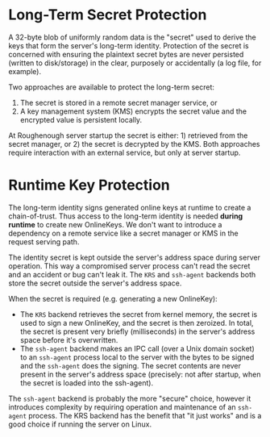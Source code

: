 # Long-Term Secret Protection

A 32-byte blob of uniformly random data is the "secret" used to derive the keys that form the server's long-term identity.
Protection of the secret is concerned with ensuring the plaintext secret bytes are never persisted (written to disk/storage)
in the clear, purposely or accidentally (a log file, for example).

Two approaches are available to protect the long-term secret:
1. The secret is stored in a remote secret manager service, or
2. A key management system (KMS) encrypts the secret value and the encrypted value is persistent locally.

At Roughenough server startup the secret is either: 1) retrieved from the secret manager, or 2) the secret is decrypted
by the KMS. Both approaches require interaction with an external service, but only at server startup.

# Runtime Key Protection

The long-term identity signs generated online keys at runtime to create a chain-of-trust. Thus access to the long-term 
identity is needed **during runtime** to create new OnlineKeys. We don't want to introduce a dependency on a remote 
service like a secret manager or KMS in the request serving path.

The identity secret is kept outside the server's address space during server operation. This way a compromised
server process can't read the secret and an accident or bug can't leak it. The `KRS` and `ssh-agent` backends both store
the secret outside the server's address space.

When the secret is required (e.g. generating a new OnlineKey):

* The `KRS` backend retrieves the secret from kernel memory, the secret is used to sign a new OnlineKey, and the secret is
  then zeroized. In total, the secret is present very briefly (milliseconds) in the server's address space before it's
  overwritten.
* The `ssh-agent` backend makes an IPC call (over a Unix domain socket) to an `ssh-agent` process local to the server
  with the bytes to be signed and the `ssh-agent` does the signing. The secret contents are never present in the server's
  address space (precisely: not after startup, when the secret is loaded into the ssh-agent).

The `ssh-agent` backend is probably the more "secure" choice, however it introduces complexity by requiring operation
and maintenance of an `ssh-agent` process. The KRS backend has the benefit that "it just works" and is a good choice 
if running the server on Linux.
